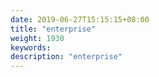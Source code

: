 ```yaml
---
date: 2019-06-27T15:15:15+08:00
title: "enterprise"
weight: 1930
keywords: 
description: "enterprise"
---
```

